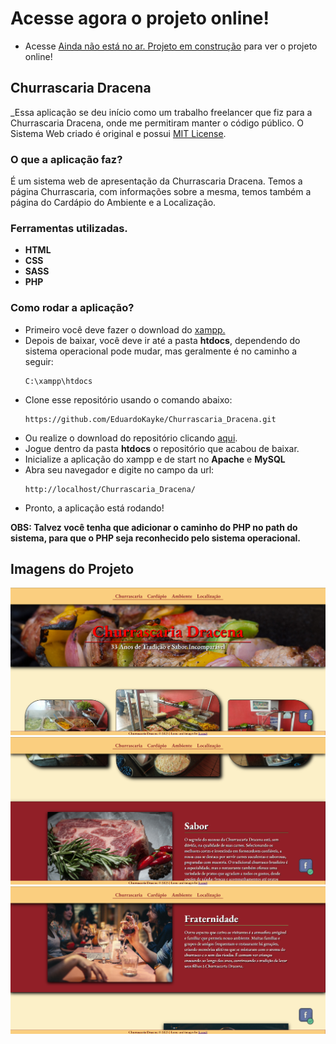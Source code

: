 # Acesse agora o projeto online!
- Acesse <a href="#">Ainda não está no ar. Projeto em construção</a> para ver o projeto online!

## Churrascaria Dracena
_Essa aplicação se deu início como um trabalho freelancer que fiz para a Churrascaria Dracena, onde me permitiram manter o código público. 
O Sistema Web criado é original e possui [MIT License](https://github.com/EduardoKayke/Churrascaria_Dracena/blob/main/LICENSE).


### O que a aplicação faz?
É um sistema web de apresentação da Churrascaria Dracena. Temos a página Churrascaria, com informações sobre a mesma, temos também a página do Cardápio do Ambiente e a Localização. 
    
### Ferramentas utilizadas.
- __HTML__
- __CSS__
- __SASS__
- __PHP__

### Como rodar a aplicação?
- Primeiro você deve fazer o download do [xampp.](https://www.apachefriends.org/index.html)
- Depois de baixar, você deve ir até a pasta __htdocs__, dependendo do sistema operacional pode mudar, mas geralmente é no caminho a seguir:
    ```code
    C:\xampp\htdocs
    ```
- Clone esse repositório usando o comando abaixo:
    ```code
    https://github.com/EduardoKayke/Churrascaria_Dracena.git
    ```
- Ou realize o download do repositório clicando [aqui](https://github.com/EduardoKayke/Churrascaria_Dracena/archive/refs/heads/main.zip).
- Jogue dentro da pasta __htdocs__ o repositório que acabou de baixar.
- Inicialize a aplicação do xampp e de start no __Apache__ e __MySQL__
- Abra seu navegador e digite no campo da url:
    ```code
    http://localhost/Churrascaria_Dracena/
    ```
- Pronto, a aplicação está rodando!

__OBS: Talvez você tenha que adicionar o caminho do PHP no path do sistema, para que o PHP seja reconhecido pelo sistema operacional.__

## Imagens do Projeto
![em breve](source/readme/Screenshot_2.png)
![em breve](source/readme/Screenshot_1.png)
![em breve](source/readme/Screenshot_3.png)